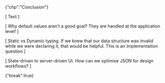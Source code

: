 {"chp":"Conclusion"}

[ Text ]

[ Why default values aren't a good goal? They are handled at the application level! ]

[ Static vs Dynamic typing. If we knew that our data structure was invalid while we were declaring it, that would be helpful. This is an implementation question ]

[ State-driven to server-driven UI. How can we optimise JSON for design workflows? ]

{"break":true}